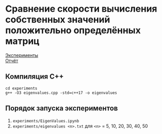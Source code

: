 # Сравнение скорости вычисления собственных значений положительно определённых матриц

[Эксперименты](experiments/)  
[Отчёт](report/report.pdf)

## Компиляция C++
```
cd experiments
g++ -O3 eigenvalues.cpp -std=c++17 -o eigenvalues
```

## Порядок запуска экспериментов
1. `experiments/EigenValues.ipynb`
2. `experiments/eigenvalues <n>.txt` для `<n>` = 5, 10, 20, 30, 40, 50
